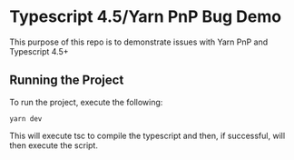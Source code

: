 # Typescript 4.5/Yarn PnP Bug Demo

This purpose of this repo is to demonstrate issues with Yarn PnP and Typescript 4.5+

## Running the Project

To run the project, execute the following:

```
yarn dev
```

This will execute tsc to compile the typescript and then, if successful, will then execute the script.